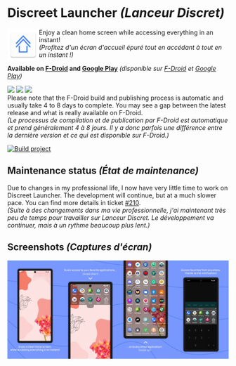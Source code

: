 # Discreet Launcher *(Lanceur Discret)*

<img alt="ApplicationIcon" align="left" src="app/src/main/res/mipmap-hdpi/ic_launcher.png">

Enjoy a clean home screen while accessing everything in an instant!  
*(Profitez d'un écran d'accueil épuré tout en accédant à tout en un instant !)*

**Available on [F-Droid](https://f-droid.org/en/packages/com.vincent_falzon.discreetlauncher) and [Google Play](https://play.google.com/store/apps/details?id=com.vincent_falzon.discreetlauncher)**
*(disponible sur [F-Droid](https://f-droid.org/fr/packages/com.vincent_falzon.discreetlauncher) et [Google Play](https://play.google.com/store/apps/details?id=com.vincent_falzon.discreetlauncher))*

[![](https://img.shields.io/github/v/release/falzonv/discreet-launcher?label=Latest%20release&style=plastic)](https://github.com/falzonv/discreet-launcher/releases)
[![](https://img.shields.io/f-droid/v/com.vincent_falzon.discreetlauncher?include_prereleases&label=F-Droid%20release&style=plastic)](https://f-droid.org/en/packages/com.vincent_falzon.discreetlauncher)
[![](https://img.shields.io/endpoint?style=plastic&color=blue&label=Google%20Play%20release&url=https://playshields.herokuapp.com/play?i=com.vincent_falzon.discreetlauncher&m=$version)](https://play.google.com/store/apps/details?id=com.vincent_falzon.discreetlauncher)  
Please note that the F-Droid build and publishing process is automatic and usually take 4 to 8 days to complete.
You may see a gap between the latest release and what is really available on F-Droid.  
*(Le processus de compilation et de publication par F-Droid est automatique et prend généralement 4 à 8 jours.
Il y a donc parfois une différence entre la dernière version et ce qui est disponible sur F-Droid.)*

[![Build project](https://github.com/falzonv/discreet-launcher/actions/workflows/build_project.yml/badge.svg)](https://github.com/falzonv/discreet-launcher/actions/workflows/build_project.yml)


## Maintenance status *(État de maintenance)*

Due to changes in my professional life, I now have very little time to work on Discreet Launcher. The development will continue, but at a much slower pace. You can find more details in ticket [#210](https://github.com/falzonv/discreet-launcher/issues/210).  
*(Suite à des changements dans ma vie professionnelle, j'ai maintenant très peu de temps pour travailler sur Lanceur Discret. Le développement va continuer, mais à un rythme beaucoup plus lent.)*

## Screenshots *(Captures d'écran)*

![Screenshots](fastlane/metadata/android/en-US/images/screenshots_total.jpg)
